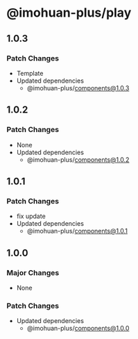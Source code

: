 # @imohuan-plus/play

## 1.0.3

### Patch Changes

- Template
- Updated dependencies
  - @imohuan-plus/components@1.0.3

## 1.0.2

### Patch Changes

- None
- Updated dependencies
  - @imohuan-plus/components@1.0.2

## 1.0.1

### Patch Changes

- fix update
- Updated dependencies
  - @imohuan-plus/components@1.0.1

## 1.0.0

### Major Changes

- None

### Patch Changes

- Updated dependencies
  - @imohuan-plus/components@1.0.0
